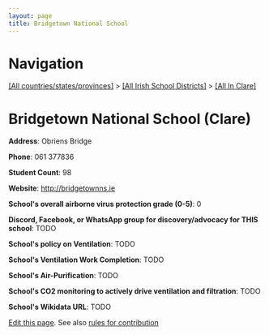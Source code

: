 ```yaml
---
layout: page
title: Bridgetown National School
---
```

# Navigation

[[All countries/states/provinces]](../../..) > [[All Irish School Districts]](../..) > [[All In Clare]](..)

# Bridgetown National School (Clare)

**Address**: Obriens Bridge

**Phone**: 061 377836

**Student Count**: 98

**Website**: <http://bridgetownns.ie>

**School's overall airborne virus protection grade (0-5)**: 0

**Discord, Facebook, or WhatsApp group for discovery/advocacy for THIS school**: TODO

**School's policy on Ventilation**: TODO

**School's Ventilation Work Completion**: TODO

**School's Air-Purification**: TODO

**School's CO2 monitoring to actively drive ventilation and filtration**: TODO

**School's Wikidata URL**: TODO


[Edit this page](https://github.com/ventilate-schools/Ireland/edit/main/./Clare/Bridgetown_National_School.md). See also [rules for contribution](../../../contribution-rules/)